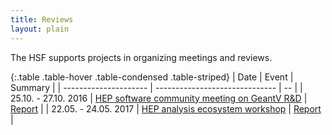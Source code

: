 ```yaml
---
title: Reviews
layout: plain
---
```


The HSF supports projects in organizing meetings and reviews.

{:.table .table-hover .table-condensed .table-striped}
| Date                  | Event                          | Summary |
| --------------------- | ------------------------------ | -- |
| 25.10. - 27.10. 2016  | [HEP software community meeting on GeantV R&D](https://indico.cern.ch/event/570876/) | [Report](/assets/GeantVPanelReport20161107.pdf) |
| 22.05. - 24.05. 2017  | [HEP analysis ecosystem workshop](https://indico.cern.ch/event/613842/timetable/) | [Report](/assets/AnalysisEcosystemReport20170804.pdf) |
